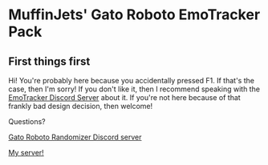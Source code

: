 # MuffinJets' Gato Roboto EmoTracker Pack

## First things first
Hi!  You're probably here because you accidentally pressed F1.  If that's the case, then I'm sorry!  If you don't like it, then I recommend speaking with the [EmoTracker Discord Server](https://emotracker.net/community) about it.
If you're not here because of that frankly bad design decision, then welcome!

Questions?

[Gato Roboto Randomizer Discord server](https://discord.me/gatorando)

[My server!](discord.gg/r4zf2RM)
